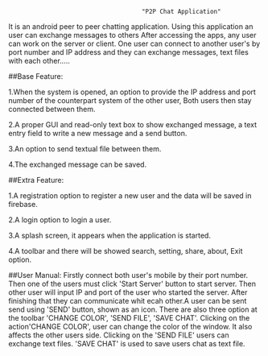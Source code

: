 
                                         "P2P Chat Application"


It is an android peer to peer chatting application. Using this application an user can exchange messages to others After accessing the apps, any user can work on the server or client. One user can connect to another user's by port number and IP address and they can exchange messages, text files with each other.....

##Base Feature:

1.When the system is opened, an option to provide the IP address and port number of the counterpart system of the other user, Both users then stay connected between them.

2.A proper GUI and read-only text box to show exchanged message, a text entry field to write a new message and a send button.

3.An option to send textual file between them.

4.The exchanged message can be saved.


##Extra Feature:

1.A registration option to register a new user and the data will be saved in firebase.

2.A login option to login a user.

3.A splash screen, it appears when the application is started.

4.A toolbar and there will be showed search, setting, share, about, Exit option.


##User Manual:
Firstly connect both user's mobile by their port number. Then one of the users must click 'Start Server' button to start server. Then other user will input IP and port of the user who started the server. After finishing that they can communicate whit ecah other.A user can be sent send using 'SEND' button, shown as an icon.
There are also three option at the toolbar 'CHANGE COLOR', 'SEND FILE', 'SAVE CHAT'. Clicking on the action'CHANGE COLOR', user can change the color of the window. It also affects the other users side. Clicking on the 'SEND FILE' users can exchange text files.
'SAVE CHAT' is used to save users chat as text file.
